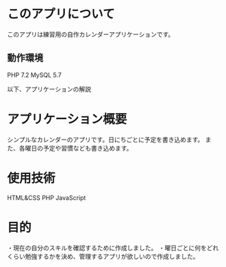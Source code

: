 # このアプリについて
このアプリは練習用の自作カレンダーアプリケーションです。

## 動作環境

PHP 7.2
MySQL 5.7

以下、アプリケーションの解説
# アプリケーション概要
シンプルなカレンダーのアプリです。日にちごとに予定を書き込めます。
また、各曜日の予定や習慣なども書き込めます。

# 使用技術
HTML&CSS
PHP
JavaScript

# 目的
・現在の自分のスキルを確認するために作成しました。
・曜日ごとに何をどれくらい勉強するかを決め、管理するアプリが欲しいので作成しました。